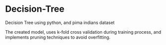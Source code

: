 # Decision-Tree

Decision Tree using python, and pima indians dataset

The created model, uses k-fold cross validation during training process, and implements pruning techniques to avoid overfitting.
